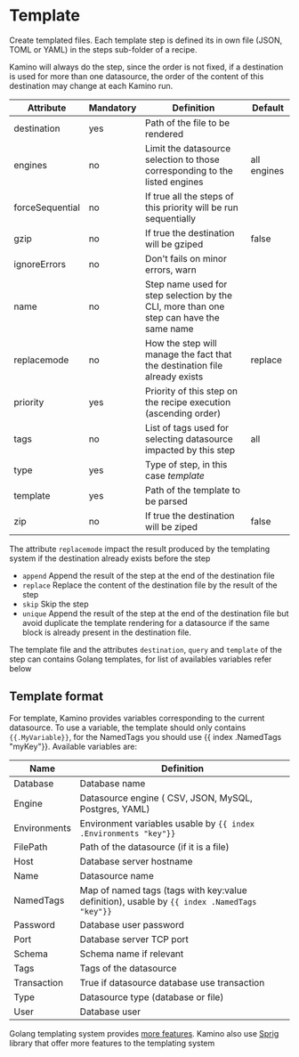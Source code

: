 # Template

Create templated files. Each template step is defined its in own file (JSON, TOML or YAML) in the steps sub-folder of a recipe. 

Kamino will always do the step, since the order is not fixed, if a destination is used for more than one datasource, the order of the content of this destination may change at each Kamino run.


Attribute      | Mandatory | Definition | Default
---------------|----------------|------------|-----
destination    | yes | Path of the file to be rendered
engines        | no  | Limit the datasource selection to those corresponding to the listed engines | all engines
forceSequential| no | If true all the steps of this priority will be run sequentially
gzip           | no  | If true the destination will be gziped | false
ignoreErrors  | no  | Don't fails on minor errors, warn 
name           | no  | Step name used for step selection by the CLI, more than one step can have the same name
replacemode    | no  | How the step will manage the fact that the destination file already exists | replace 
priority       | yes | Priority of this step on the recipe execution (ascending order)
tags           | no  | List of tags used for selecting datasource impacted by this step | all
type           | yes | Type of step, in this case _template_
template       | yes | Path of the template to be parsed
zip            | no  | If true the destination will be ziped | false


The attribute `replacemode` impact the result produced by the templating system if the destination already exists before the step
  - `append` Append the result of the step at the end of the destination file
  - `replace` Replace the content of the destination file by the result of the step
  - `skip` Skip the step
  - `unique` Append the result of the step at the end of the destination file but avoid duplicate the template rendering for a datasource if the same block is already present in the destination file.


The template file and the attributes `destination`, `query` and `template` of the step can contains Golang templates, for list of availables variables refer below

## Template format

For template, Kamino provides variables corresponding to the current datasource. To use a variable, the template should only contains `{{.MyVariable}}`, for the NamedTags you should use {{ index .NamedTags "myKey"}}. Available variables are:


Name         | Definition
-------------|------------
Database     | Database name
Engine       | Datasource engine ( CSV, JSON, MySQL, Postgres, YAML)
Environments | Environment variables usable by `{{ index .Environments "key"}}`
FilePath     | Path of the datasource (if it is a file)
Host         | Database server hostname
Name         | Datasource name
NamedTags    | Map of named tags (tags with key:value definition), usable by `{{ index .NamedTags "key"}}`
Password     | Database user password
Port         | Database server TCP port
Schema       | Schema name if relevant
Tags         | Tags of the datasource
Transaction  | True if datasource database use transaction
Type         | Datasource type (database or file)
User         | Database user

Golang templating system provides [more features](https://golang.org/pkg/html/template/). Kamino also use [Sprig](http://masterminds.github.io/sprig/) library that offer more features to the templating system